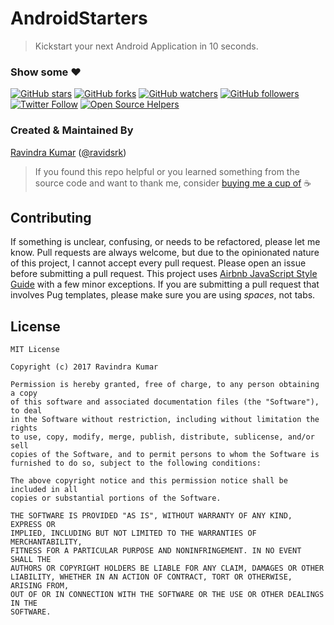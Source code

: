 # AndroidStarters

> Kickstart your next Android Application in 10 seconds.

### Show some :heart:
[![GitHub stars](https://img.shields.io/github/stars/ravidsrk/androidstarters.com.svg?style=social&label=Star)](https://github.com/ravidsrk/androidstarters.com) [![GitHub forks](https://img.shields.io/github/forks/ravidsrk/androidstarters.com.svg?style=social&label=Fork)](https://github.com/ravidsrk/androidstarters.com/fork) [![GitHub watchers](https://img.shields.io/github/watchers/ravidsrk/androidstarters.com.svg?style=social&label=Watch)](https://github.com/ravidsrk/androidstarters.com) [![GitHub followers](https://img.shields.io/github/followers/ravidsrk.svg?style=social&label=Follow)](https://github.com/ravidsrk/androidstarters.com)
[![Twitter Follow](https://img.shields.io/twitter/follow/ravidsrk.svg?style=social)](https://twitter.com/ravidsrk)
[![Open Source Helpers](https://www.codetriage.com/androidstarters/androidstarters.com/badges/users.svg)](https://www.codetriage.com/androidstarters/androidstarters.com)

### Created & Maintained By
[Ravindra Kumar](https://github.com/ravidsrk) ([@ravidsrk](https://www.twitter.com/ravidsrk))

> If you found this repo helpful or you learned something from the source code and want to thank me, consider [buying me a cup of](https://www.paypal.me/ravidsrk) :coffee:

## Contributing

If something is unclear, confusing, or needs to be refactored, please let me know.
Pull requests are always welcome, but due to the opinionated nature of this
project, I cannot accept every pull request. Please open an issue before
submitting a pull request. This project uses
[Airbnb JavaScript Style Guide](https://github.com/airbnb/javascript) with a
few minor exceptions. If you are submitting a pull request that involves
Pug templates, please make sure you are using *spaces*, not tabs.

## License
```
MIT License

Copyright (c) 2017 Ravindra Kumar

Permission is hereby granted, free of charge, to any person obtaining a copy
of this software and associated documentation files (the "Software"), to deal
in the Software without restriction, including without limitation the rights
to use, copy, modify, merge, publish, distribute, sublicense, and/or sell
copies of the Software, and to permit persons to whom the Software is
furnished to do so, subject to the following conditions:

The above copyright notice and this permission notice shall be included in all
copies or substantial portions of the Software.

THE SOFTWARE IS PROVIDED "AS IS", WITHOUT WARRANTY OF ANY KIND, EXPRESS OR
IMPLIED, INCLUDING BUT NOT LIMITED TO THE WARRANTIES OF MERCHANTABILITY,
FITNESS FOR A PARTICULAR PURPOSE AND NONINFRINGEMENT. IN NO EVENT SHALL THE
AUTHORS OR COPYRIGHT HOLDERS BE LIABLE FOR ANY CLAIM, DAMAGES OR OTHER
LIABILITY, WHETHER IN AN ACTION OF CONTRACT, TORT OR OTHERWISE, ARISING FROM,
OUT OF OR IN CONNECTION WITH THE SOFTWARE OR THE USE OR OTHER DEALINGS IN THE
SOFTWARE.
```